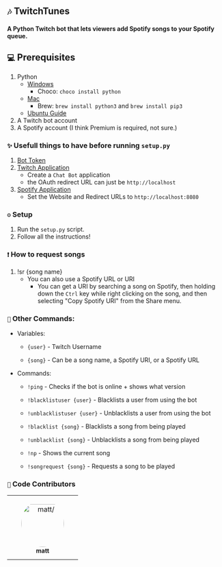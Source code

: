 ## `🎶` TwitchTunes
#### A Python Twitch bot that lets viewers add Spotify songs to your Spotify queue. 


## `💻` Prerequisites
1. Python
    - [Windows](https://www.python.org/downloads/)
        * Choco: `choco install python`
    - [Mac](https://www.python.org/downloads/)
        * Brew: `brew install python3` and `brew install pip3`
    - [Ubuntu Guide](https://linuxize.com/post/how-to-install-python-3-9-on-ubuntu-20-04/)
2. A Twitch bot account
3. A Spotify account (I think Premium is required, not sure.)

### `✨` Usefull things to have before running `setup.py`
1. [Bot Token](https://twitchapps.com/tmi/)
2. [Twitch Application](https://dev.twitch.tv/console/apps/create)
    * Create a `Chat Bot` application
    * the OAuth redirect URL can just be `http://localhost`
3. [Spotify Application](https://developer.spotify.com/dashboard/applications)
    * Set the Website and Redirect URLs to `http://localhost:8080`

### `⚙` Setup
1. Run the `setup.py` script.
2. Follow all the instructions!

### `❗` How to request songs
1. !sr {song name}
    * You can also use a Spotify URL or URI
        * You can get a URI by searching a song on Spotify, then holding down the `Ctrl` key while right clicking on the song, and then selecting "Copy Spotify URI" from the Share menu.

### `💎` Other Commands:
 - Variables:
    
    * `{user}` - Twitch Username

    * `{song}` - Can be a song name, a Spotify URI, or a Spotify URL

 - Commands:

    * `!ping` - Checks if the bot is online + shows what version

    * `!blacklistuser {user}` - Blacklists a user from using the bot

    * `!unblacklistuser {user}` - Unblacklists a user from using the bot

    * `!blacklist {song}` - Blacklists a song from being played

    * `!unblacklist {song}` - Unblacklists a song from being played

    * `!np` - Shows the current song

    * `!songrequest {song}` - Requests a song to be played 

### `🙌` Code Contributors

<table>
<tr>
    <td align="center" style="word-wrap: break-word; width: 150.0; height: 150.0">
        <a href=https://github.com/mmattbtw>
            <img src=https://avatars.githubusercontent.com/u/30363562?v=4 width="100;"  style="border-radius:50%;align-items:center;justify-content:center;overflow:hidden;padding-top:10px" alt=matt/>
            <br />
            <sub style="font-size:14px"><b>matt</b></sub>
        </a>
    </td>
</tr>
</table>
